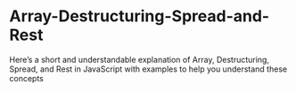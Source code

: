 # Array-Destructuring-Spread-and-Rest
Here’s a short and understandable explanation of Array, Destructuring, Spread, and Rest in JavaScript with examples to help you understand these concepts
